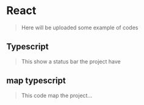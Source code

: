 # React
> Here will be uploaded some example of codes

## Typescript
> This show a status bar the project have
<code></code>


## map typescript
> This code map the project...
<code></code>
